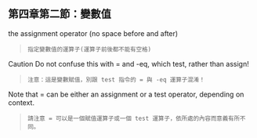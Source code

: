 第四章第二節：變數值
---

the assignment operator (no space before and after)

>`指定變數值的運算子(運算子前後都不能有空格)`

Caution	
Do not confuse this with = and -eq, which test, rather than assign!

>`注意：這是變數賦值，別跟 test 指令的 = 與 -eq 運算子混淆！`

Note that = can be either an assignment or a test operator, depending on context.

>`請注意 = 可以是一個賦值運算子或一個 test 運算子，依所處的內容而意義有所不同。`
